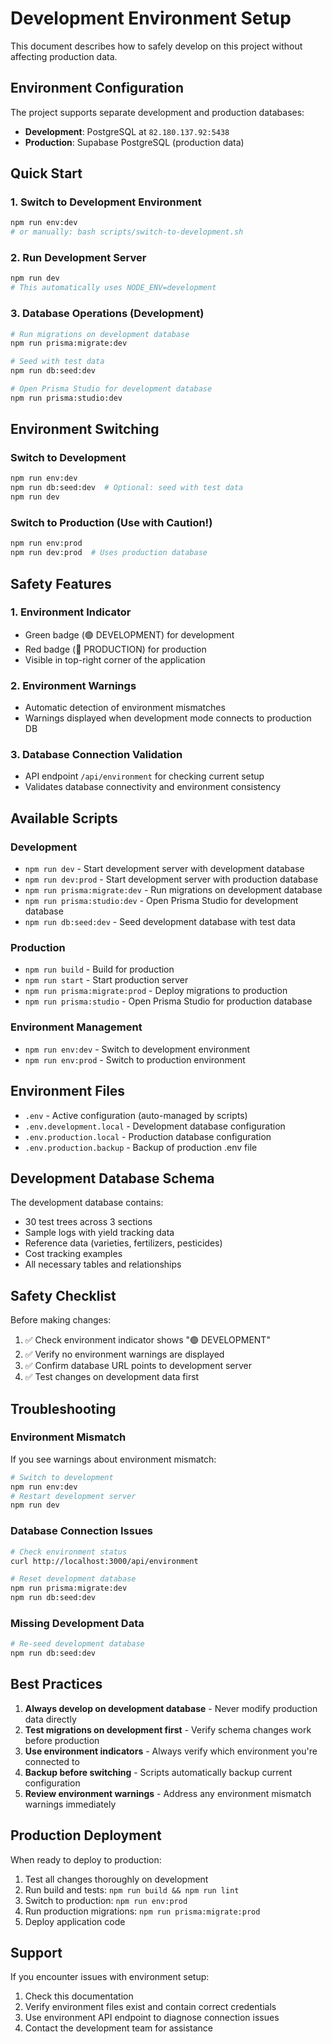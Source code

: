 # Development Environment Setup

This document describes how to safely develop on this project without affecting production data.

## Environment Configuration

The project supports separate development and production databases:

- **Development**: PostgreSQL at `82.180.137.92:5438`
- **Production**: Supabase PostgreSQL (production data)

## Quick Start

### 1. Switch to Development Environment
```bash
npm run env:dev
# or manually: bash scripts/switch-to-development.sh
```

### 2. Run Development Server
```bash
npm run dev
# This automatically uses NODE_ENV=development
```

### 3. Database Operations (Development)
```bash
# Run migrations on development database
npm run prisma:migrate:dev

# Seed with test data
npm run db:seed:dev

# Open Prisma Studio for development database
npm run prisma:studio:dev
```

## Environment Switching

### Switch to Development
```bash
npm run env:dev
npm run db:seed:dev  # Optional: seed with test data
npm run dev
```

### Switch to Production (Use with Caution!)
```bash
npm run env:prod
npm run dev:prod  # Uses production database
```

## Safety Features

### 1. Environment Indicator
- Green badge (🟢 DEVELOPMENT) for development
- Red badge (🔴 PRODUCTION) for production
- Visible in top-right corner of the application

### 2. Environment Warnings
- Automatic detection of environment mismatches
- Warnings displayed when development mode connects to production DB

### 3. Database Connection Validation
- API endpoint `/api/environment` for checking current setup
- Validates database connectivity and environment consistency

## Available Scripts

### Development
- `npm run dev` - Start development server with development database
- `npm run dev:prod` - Start development server with production database
- `npm run prisma:migrate:dev` - Run migrations on development database
- `npm run prisma:studio:dev` - Open Prisma Studio for development database
- `npm run db:seed:dev` - Seed development database with test data

### Production
- `npm run build` - Build for production
- `npm run start` - Start production server
- `npm run prisma:migrate:prod` - Deploy migrations to production
- `npm run prisma:studio` - Open Prisma Studio for production database

### Environment Management
- `npm run env:dev` - Switch to development environment
- `npm run env:prod` - Switch to production environment

## Environment Files

- `.env` - Active configuration (auto-managed by scripts)
- `.env.development.local` - Development database configuration
- `.env.production.local` - Production database configuration
- `.env.production.backup` - Backup of production .env file

## Development Database Schema

The development database contains:
- 30 test trees across 3 sections
- Sample logs with yield tracking data
- Reference data (varieties, fertilizers, pesticides)
- Cost tracking examples
- All necessary tables and relationships

## Safety Checklist

Before making changes:
1. ✅ Check environment indicator shows "🟢 DEVELOPMENT"
2. ✅ Verify no environment warnings are displayed
3. ✅ Confirm database URL points to development server
4. ✅ Test changes on development data first

## Troubleshooting

### Environment Mismatch
If you see warnings about environment mismatch:
```bash
# Switch to development
npm run env:dev
# Restart development server
npm run dev
```

### Database Connection Issues
```bash
# Check environment status
curl http://localhost:3000/api/environment

# Reset development database
npm run prisma:migrate:dev
npm run db:seed:dev
```

### Missing Development Data
```bash
# Re-seed development database
npm run db:seed:dev
```

## Best Practices

1. **Always develop on development database** - Never modify production data directly
2. **Test migrations on development first** - Verify schema changes work before production
3. **Use environment indicators** - Always verify which environment you're connected to
4. **Backup before switching** - Scripts automatically backup current configuration
5. **Review environment warnings** - Address any environment mismatch warnings immediately

## Production Deployment

When ready to deploy to production:
1. Test all changes thoroughly on development
2. Run build and tests: `npm run build && npm run lint`
3. Switch to production: `npm run env:prod`
4. Run production migrations: `npm run prisma:migrate:prod`
5. Deploy application code

## Support

If you encounter issues with environment setup:
1. Check this documentation
2. Verify environment files exist and contain correct credentials
3. Use environment API endpoint to diagnose connection issues
4. Contact the development team for assistance